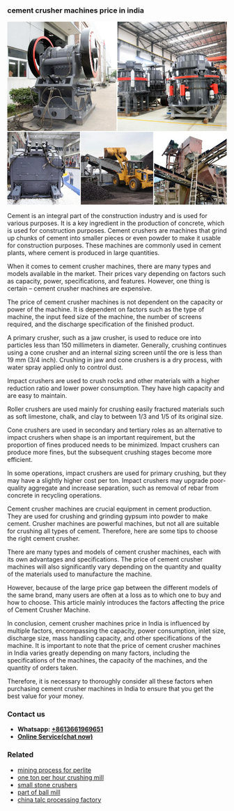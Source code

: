 <h3>cement crusher machines price in india</h3><img src='1706755514.jpg' alt=''><p>Cement is an integral part of the construction industry and is used for various purposes. It is a key ingredient in the production of concrete, which is used for construction purposes. Cement crushers are machines that grind up chunks of cement into smaller pieces or even powder to make it usable for construction purposes. These machines are commonly used in cement plants, where cement is produced in large quantities.</p><p>When it comes to cement crusher machines, there are many types and models available in the market. Their prices vary depending on factors such as capacity, power, specifications, and features. However, one thing is certain – cement crusher machines are expensive.</p><p>The price of cement crusher machines is not dependent on the capacity or power of the machine. It is dependent on factors such as the type of machine, the input feed size of the machine, the number of screens required, and the discharge specification of the finished product.</p><p>A primary crusher, such as a jaw crusher, is used to reduce ore into particles less than 150 millimeters in diameter. Generally, crushing continues using a cone crusher and an internal sizing screen until the ore is less than 19 mm (3/4 inch). Crushing in jaw and cone crushers is a dry process, with water spray applied only to control dust.</p><p>Impact crushers are used to crush rocks and other materials with a higher reduction ratio and lower power consumption. They have high capacity and are easy to maintain.</p><p>Roller crushers are used mainly for crushing easily fractured materials such as soft limestone, chalk, and clay to between 1/3 and 1/5 of its original size.</p><p>Cone crushers are used in secondary and tertiary roles as an alternative to impact crushers when shape is an important requirement, but the proportion of fines produced needs to be minimized. Impact crushers can produce more fines, but the subsequent crushing stages become more efficient.</p><p>In some operations, impact crushers are used for primary crushing, but they may have a slightly higher cost per ton. Impact crushers may upgrade poor-quality aggregate and increase separation, such as removal of rebar from concrete in recycling operations.</p><p>Cement crusher machines are crucial equipment in cement production. They are used for crushing and grinding gypsum into powder to make cement. Crusher machines are powerful machines, but not all are suitable for crushing all types of cement. Therefore, here are some tips to choose the right cement crusher.</p><p>There are many types and models of cement crusher machines, each with its own advantages and specifications. The price of cement crusher machines will also significantly vary depending on the quantity and quality of the materials used to manufacture the machine.</p><p>However, because of the large price gap between the different models of the same brand, many users are often at a loss as to which one to buy and how to choose. This article mainly introduces the factors affecting the price of Cement Crusher Machine.</p><p>In conclusion, cement crusher machines price in India is influenced by multiple factors, encompassing the capacity, power consumption, inlet size, discharge size, mass handling capacity, and other specifications of the machine. It is important to note that the price of cement crusher machines in India varies greatly depending on many factors, including the specifications of the machines, the capacity of the machines, and the quantity of orders taken.</p><p>Therefore, it is necessary to thoroughly consider all these factors when purchasing cement crusher machines in India to ensure that you get the best value for your money.</p><h3>Contact us</h3><ul><li><strong>Whatsapp:&nbsp;<a href="https://wa.me/8613661969651">+8613661969651</a></strong></li><li><a href="https://swt.shibang-china.com/?git&amp;zhl&amp;cement crusher machines price in india"><strong>Online Service(chat now)</strong></a></li></ul><h3>Related</h3><ul><li><a href='mining process for perlite.md'>mining process for perlite</a></li><li><a href='one ton per hour crushing mill.md'>one ton per hour crushing mill</a></li><li><a href='small stone crushers.md'>small stone crushers</a></li><li><a href='part of ball mill.md'>part of ball mill</a></li><li><a href='china talc processing factory.md'>china talc processing factory</a></li></ul>